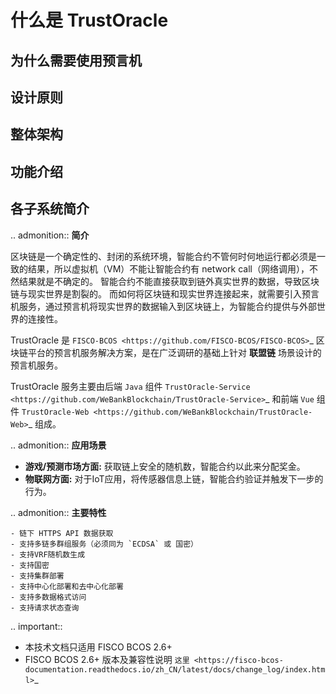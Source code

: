 # 什么是 TrustOracle


## 为什么需要使用预言机

## 设计原则



## 整体架构


## 功能介绍


## 各子系统简介


 
.. admonition:: **简介**

  区块链是一个确定性的、封闭的系统环境，智能合约不管何时何地运行都必须是一致的结果，所以虚拟机（VM）不能让智能合约有 network call（网络调用），不然结果就是不确定的。
  智能合约不能直接获取到链外真实世界的数据，导致区块链与现实世界是割裂的。
  而如何将区块链和现实世界连接起来，就需要引入预言机服务，通过预言机将现实世界的数据输入到区块链上，为智能合约提供与外部世界的连接性。

  TrustOracle 是 `FISCO-BCOS <https://github.com/FISCO-BCOS/FISCO-BCOS>`_ 区块链平台的预言机服务解决方案，是在广泛调研的基础上针对 **联盟链** 场景设计的预言机服务。

  TrustOracle 服务主要由后端 `Java` 组件 `TrustOracle-Service <https://github.com/WeBankBlockchain/TrustOracle-Service>`_ 和前端 `Vue` 组件 `TrustOracle-Web <https://github.com/WeBankBlockchain/TrustOracle-Web>`_ 组成。



.. admonition:: **应用场景**

 - **游戏/预测市场方面:**
    获取链上安全的随机数，智能合约以此来分配奖金。
 - **物联网方面:**
    对于IoT应用，将传感器信息上链，智能合约验证并触发下一步的行为。


.. admonition:: **主要特性**

    - 链下 HTTPS API 数据获取
    - 支持多链多群组服务（必须同为 `ECDSA` 或 国密）
    - 支持VRF随机数生成
    - 支持国密
    - 支持集群部署
    - 支持中心化部署和去中心化部署
    - 支持多数据格式访问
    - 支持请求状态查询

.. important::

   - 本技术文档只适用 FISCO BCOS 2.6+
   - FISCO BCOS 2.6+ 版本及兼容性说明 `这里 <https://fisco-bcos-documentation.readthedocs.io/zh_CN/latest/docs/change_log/index.html>`_

